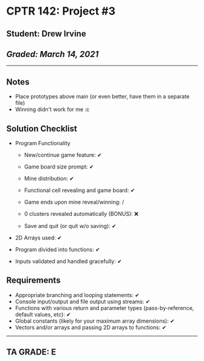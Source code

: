 # CPTR 142: Project #3
## Student: Drew Irvine
## *Graded: March 14, 2021*
------
## Notes
* Place prototypes above main (or even better, have them in a separate file)
* Winning didn't work for me :c

## Solution Checklist

* Program Functionality
    * New/continue game feature: ✔

    * Game board size prompt: ✔

    * Mine distribution: ✔

    * Functional cell revealing and game board: ✔

    * Game ends upon mine reveal/winning: /

    * 0 clusters revealed automatically (BONUS): ❌

    * Save and quit (or quit w/o saving): ✔

* 2D Arrays used: ✔

* Program divided into functions: ✔

* Inputs validated and handled gracefully: ✔

## Requirements
* Appropriate branching and looping statements: ✔
* Console input/output and file output using streams: ✔
* Functions with various return and parameter types (pass-by-reference, default values, etc): ✔
* Global constants (likely for your maximum array dimensions): ✔
* Vectors and/or arrays and passing 2D arrays to functions: ✔

---
## TA GRADE: E